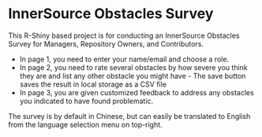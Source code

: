 # InnerSource Obstacles Survey

This R-Shiny based project is for conducting an InnerSource Obstacles Survey for Managers, Repository Owners, and Contributors.

- In page 1, you need to enter your name/email and choose a role. 
- In page 2, you need to rate several obstacles by how severe you think they are and list any other obstacle you might have - The save button saves the result in local storage as a CSV file
- In page 3, you are given customized feedback to address any obstacles you indicated to have found problematic.

The survey is by default in Chinese, but can easily be translated to English from the language selection menu on top-right.
